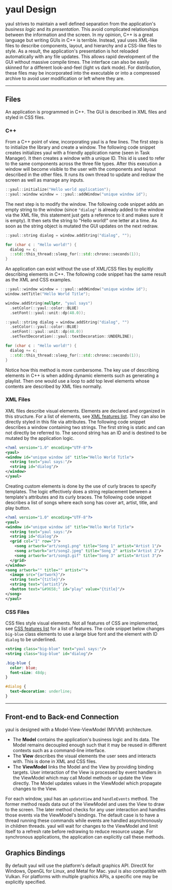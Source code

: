 # yaul Design #
yaul strives to maintain a well defined separation from the application's _business logic_ and its _presentation_. This avoid complicated relationships between the information and the screen. In my opinion, C++ is a great language but writing GUIs in C++ is terrible. Instead, yaul uses XML-like files to describe components, layout, and hierarchy and a CSS-like files to style. As a result, the application's presentation is hot reloaded automatically with any file updates. This allows rapid development of the GUI without massive compile times. The interface can also be easily skinned for a different look-and-feel (light vs dark mode). For distribution, these files may be incorporated into the executable or into a compressed archive to avoid user modification or left where they are.

---

## Files ##
An application is programmed in C++. The GUI is described in XML files and styled in CSS files.

### C++ ###
From a C++ point of view, incorporating yaul is a few lines. The first step is to initialize the library and create a window. The following code snippet creates initializes yaul with a friendly application name (seen in Task Manager). It then creates a window with a unique ID. This id is used to refer to the same components across the three file types. After this execution a window will become visible to the user with the components and layout described in the other files. It runs its own thread to update and redraw the screen as well as manage any inputs.
```C++
::yaul::initialize("Hello world application");
::yaul::window window = ::yaul::addWindow("unique window id");
```

The next step is to modify the window. The following code snippet adds an empty string to the window (since `"dialog"` is already added to the window via the XML file, this statement just gets a reference to it and makes sure it is empty). It then sets the string to "Hello world!" one letter at a time. As soon as the string object is mutated the GUI updates on the next redraw.
```C++
::yaul::string dialog = window.addString("dialog", "");

for (char c : "Hello world!") {
  dialog += c;
  ::std::this_thread::sleep_for(::std::chrono::seconds(1));
}
```
An application can exist without the use of XML/CSS files by explicitly describing elements in C++. The following code snippet has the same result as the XML and CSS examples.
```C++
::yaul::window window = ::yaul::addWindow("unique window id");
window.setTitle("Hello World Title");

window.addString(nullptr, "yaul says")
  .setColor(::yaul::color::BLUE)
  .setFont(::yaul::unit::dp(48.0));

::yaul::string dialog = window.addString("dialog", "")
  .setColor(::yaul::color::BLUE)
  .setFont(::yaul::unit::dp(48.0))
  .setTextDecoration(::yaul::textDecoration::UNDERLINE);

for (char c : "Hello world!") {
  dialog += c;
  ::std::this_thread::sleep_for(::std::chrono::seconds(1));
}
```
Notice how this method is more cumbersome. The key use of describing elements in C++ is when adding dynamic elements such as generating a playlist. Then one would use a loop to add top level elements whose contents are described by XML files normally.

### XML Files ###
XML files describe visual elements. Elements are declared and organized in this structure. For a list of elements, see [XML features list](https://github.com/WattsUp/yaul/blob/master/docs/xml-features.md). They can also be directly styled in this file via attributes. The following code snippet describes a window containing two strings. The first string is static and can not directly be referred to. The second string has an ID and is destined to be mutated by the application logic.
```XML
<?xml version="1.0" encoding="UTF-8"?>
<yaul>
<window id="unique window id" title="Hello World Title">
  <string text="yaul says:"/>
  <string id="dialog"/>
</window>
</yaul>
```

Creating custom elements is done by the use of curly braces to specify templates. The logic effectively does a string replacement between a template's attributes and its curly braces. The following code snippet describes a list of songs where each song has cover art, artist, title, and play button.
```XML
<?xml version="1.0" encoding="UTF-8"?>
<yaul>
<window id="unique window id" title="Hello World Title">
  <string text="yaul says:"/>
  <string id="dialog"/>
  <grid col="1" row="3">
    <song artwork="art/song1.png" title="Song 1" artist="Artist 1"/>
    <song artwork="art/song2.jpeg" title="Song 2" artist="Artist 2"/>
    <song artwork="art/song3.gif" title="Song 3" artist="Artist 3"/>
  </grid>
</window>
<song artwork="" title="" artist="">
  <image src="{artwork}"/>
  <string text="{title}"/>
  <string text="{artist}"/>
  <button text="&#9658;" id="play" value="{title}"/>
</song>
</yaul>
```

### CSS Files ###
CSS files style visual elements. Not all features of CSS are implemented, see [CSS features list](https://github.com/WattsUp/yaul/blob/master/docs/css-features.md) for a list of features. The code snippet below changes `big-blue` class elements to use a large blue font and the element with ID `dialog` to be underlined.
```XML
<string class="big-blue" text="yaul says:"/>
<string class="big-blue" id="dialog"/>
```
```CSS
.big-blue {
  color: blue;
  font-size: 48dp;
}

#dialog {
  text-decoration: underline;
}
```
---
## Front-end to Back-end Connection ##
yaul is designed with a Model-View-ViewModel (MVVM) architecture.
* The **Model** contains the application's business logic and its data. The Model remains decoupled enough such that it may be reused in different contexts such as a command-line interface.
* The **View** describes the visual elements the user sees and interacts with. This is done in XML and CSS files.
* The **ViewModel** links the Model and the View by providing binding targets. User interaction of the View is processed by event handlers in the ViewModel which may call Model methods or update the View directly. The Model updates values in the ViewModel which propagate changes to the View.

For each window, yaul has an `updateView` and `handleEvents` method. The former method reads data out of the ViewModel and uses the View to draw to the screen. The later method checks for any user interaction and handles those events via the ViewModel's bindings. The default case is to have a thread running these commands while events are handled asynchronously in children threads. yaul will wait for changes to the ViewModel and limit itself to a refresh rate before redrawing to reduce resource usage. For synchronous applications, the application can explicitly call these methods.

## Graphics Bindings ##
By default yaul will use the platform's default graphics API. DirectX for Windows, OpenGL for Linux, and Metal for Mac. yaul is also compatible with Vulkan. For platforms with multiple graphics APIs, a specific one may be explicitly specified.